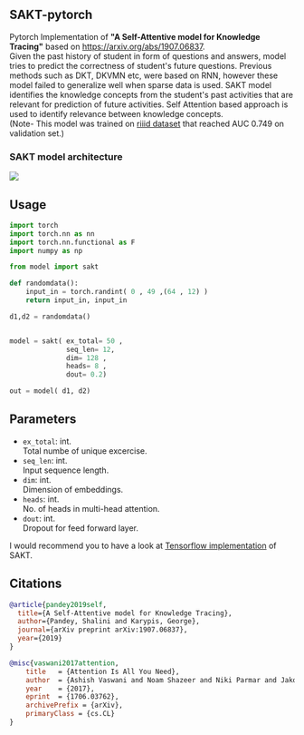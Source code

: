 ## SAKT-pytorch  
Pytorch Implementation of **"A Self-Attentive model for Knowledge Tracing"** based on https://arxiv.org/abs/1907.06837.    
Given the past history of student in form of questions and answers, model tries to predict the correctness of student's future questions. Previous methods such as DKT, DKVMN etc, were based on RNN, however these model failed to generalize well when sparse data is used. SAKT model identifies the knowledge concepts from the student's past activities that are relevant for prediction of future activities. Self Attention based approach is used to identify relevance between knowledge concepts.  
(Note- This model was trained on [riiid dataset](https://www.kaggle.com/c/riiid-test-answer-prediction) that reached AUC 0.749 on validation set.)
### SAKT model architecture  
  
<img src="https://github.com/arshadshk/SAKT-pytorch/blob/main/from_paper.JPG">
  
## Usage 
```python
import torch
import torch.nn as nn
import torch.nn.functional as F
import numpy as np

from model import sakt

def randomdata():
    input_in = torch.randint( 0 , 49 ,(64 , 12) )
    return input_in, input_in

d1,d2 = randomdata()


model = sakt( ex_total= 50 , 
              seq_len= 12, 
              dim= 128 ,
              heads= 8 ,
              dout= 0.2)

out = model( d1, d2)


```
## Parameters
- `ex_total`: int.  
Total numbe of unique excercise.
- `seq_len`: int.  
Input sequence length.  
- `dim`: int.  
Dimension of embeddings.
- `heads`: int.  
No. of heads in multi-head attention.    
- `dout`: int.  
Dropout for feed forward layer.    


I would recommend you to have a look at [Tensorflow implementation](https://github.com/shalini1194/SAKT) of SAKT.


## Citations

```bibtex
@article{pandey2019self,
  title={A Self-Attentive model for Knowledge Tracing},
  author={Pandey, Shalini and Karypis, George},
  journal={arXiv preprint arXiv:1907.06837},
  year={2019}
}
```

```bibtex
@misc{vaswani2017attention,
    title   = {Attention Is All You Need},
    author  = {Ashish Vaswani and Noam Shazeer and Niki Parmar and Jakob Uszkoreit and Llion Jones and Aidan N. Gomez and Lukasz Kaiser and Illia Polosukhin},
    year    = {2017},
    eprint  = {1706.03762},
    archivePrefix = {arXiv},
    primaryClass = {cs.CL}
}
```



